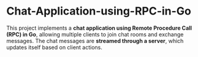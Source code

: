 # Chat-Application-using-RPC-in-Go
This project implements a **chat application using Remote Procedure Call (RPC) in Go**, allowing multiple clients to join chat rooms and exchange messages. The chat messages are **streamed through a server**, which updates itself based on client actions.

